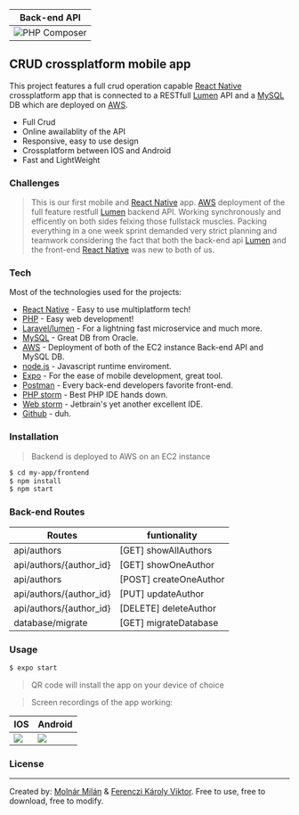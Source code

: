 |Back-end API|
|----|
| ![PHP Composer](https://github.com/MilanMolnar/Lumen-crud-rest-api/workflows/PHP%20Composer/badge.svg) |

## CRUD crossplatform mobile app

This project features a full crud operation capable [React Native] crossplatform app that is connected to a RESTfull [Lumen] API and a [MySQL] DB which are deployed on [AWS].

  - Full Crud
  - Online awailablity of the API
  - Responsive, easy to use design
  - Crossplatform between IOS and Android
  - Fast and LightWeight

### Challenges

>This is our first mobile and [React Native] app.
>[AWS] deployment of the full feature restfull [Lumen] backend API.
>Working synchronously and efficently on both sides felxing those fullstack muscles.
>Packing everything in a one week sprint demanded very strict planning and teamwork considering the fact that both the back-end api [Lumen] and the front-end [React Native] was new to both of us.


### Tech

Most of the technologies used for the projects:

* [React Native] - Easy to use multiplatform tech!
* [PHP] - Easy web development!
* [Laravel/lumen] - For a lightning fast microservice and much more.
* [MySQL] - Great DB from Oracle.
* [AWS] - Deployment of both of the EC2 instance Back-end API and MySQL DB.
* [node.js] - Javascript runtime enviroment.
* [Expo] - For the ease of mobile development, great tool.
* [Postman] - Every back-end developers favorite front-end.
* [PHP storm] - Best PHP IDE hands down.
* [Web storm] - Jetbrain's yet another excellent IDE.
* [Github] - duh.

### Installation
>Backend is deployed to AWS on an EC2 instance
```sh
$ cd my-app/frontend
$ npm install
$ npm start
```

### Back-end Routes

| Routes | funtionality |
| ------ | ------ |
| api/authors | [GET] showAllAuthors |
| api/authors/{author_id} | [GET] showOneAuthor |
| api/authors | [POST] createOneAuthor |
| api/authors/{author_id} | [PUT] updateAuthor |
| api/authors/{author_id} | [DELETE] deleteAuthor|
| database/migrate | [GET] migrateDatabase|



### Usage

```sh
$ expo start
```
>QR code will install the app on your device of choice

>Screen recordings of the app working:

|IOS|Android|
|---|---|
|<img src="https://media0.giphy.com/media/m4LGC1bIPJDMKb3wIO/giphy.gif"/> | <img src="https://media0.giphy.com/media/DZIWyliYHjnmpZIHx5/giphy.gif"/>|


### License
----
Created by: [Molnár Milán] & [Ferenczi Károly Viktor].
Free to use, free to download, free to modify.

[//]: # (These are reference links used in the body of this note and get stripped out when the markdown processor does its job. There is no need to format nicely because it shouldn't be seen. Thanks SO - http://stackoverflow.com/questions/4823468/store-comments-in-markdown-syntax)


   [React Native]: <https://reactnative.dev/>
   [git-repo-url]: <https://github.com/joemccann/dillinger.git>
   [john gruber]: <http://daringfireball.net>
   [df1]: <http://daringfireball.net/projects/markdown/>
   [markdown-it]: <https://github.com/markdown-it/markdown-it>
   [Ace Editor]: <http://ace.ajax.org>
   [node.js]: <http://nodejs.org>
   [Twitter Bootstrap]: <http://twitter.github.com/bootstrap/>
   [jQuery]: <http://jquery.com>
   [@tjholowaychuk]: <http://twitter.com/tjholowaychuk>
   [express]: <http://expressjs.com>
   [AngularJS]: <http://angularjs.org>
   [Gulp]: <http://gulpjs.com>
   [MySQL]: <https://www.mysql.com/>
   [Github]: <https://github.com/>
   [Bootstrap]: <https://getbootstrap.com/>
   [jQuery]: <http://jquery.com>
   [Laravel]: <https://laravel.com/>
   [Php]: <https://www.php.net/>
   [PHP storm]: <https://www.jetbrains.com/phpstorm/>
   [Laravel/lumen]: <https://lumen.laravel.com/>
   [Lumen]: <https://lumen.laravel.com/>
   [Postman]: <https://www.postman.com/>
   [Web Storm]: <https://www.jetbrains.com/webstorm/>
   [AWS]: <https://aws.amazon.com/>
   [Expo]: <https://expo.io/>
   [Molnár Milán]: <https://github.com/MilanMolnar>
   [Ferenczi Károly Viktor]: <https://github.com/viktorferenczi>

   [PlDb]: <https://github.com/joemccann/dillinger/tree/master/plugins/dropbox/README.md>
   [PlGh]: <https://github.com/joemccann/dillinger/tree/master/plugins/github/README.md>
   [PlGd]: <https://github.com/joemccann/dillinger/tree/master/plugins/googledrive/README.md>
   [PlOd]: <https://github.com/joemccann/dillinger/tree/master/plugins/onedrive/README.md>
   [PlMe]: <https://github.com/joemccann/dillinger/tree/master/plugins/medium/README.md>
   [PlGa]: <https://github.com/RahulHP/dillinger/blob/master/plugins/googleanalytics/README.md>
